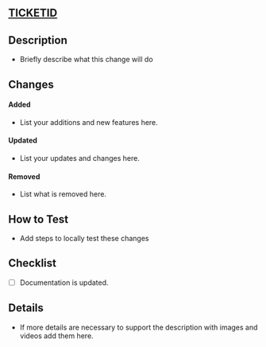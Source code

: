 <!-- Copy the TICKETID for this task from Monday and add it to the PR name in brackets -->
<!-- PR name should look like: [TICKETID] My Pull Request -->

<!-- Add link for the ticket here editing the TICKETID-->

## [TICKETID](https://ready-player-me.monday.com/boards/2563815861/pulses/TICKETID)

## Description

-   Briefly describe what this change will do

<!-- Fill the section below with Additons, Updated and Removals. -->
<!-- If there is no item under one of the lists remove it's title. -->

## Changes

#### Added

-   List your additions and new features here.

#### Updated

-   List your updates and changes here.

#### Removed

-   List what is removed here.

<!-- Testability -->

## How to Test

-   Add steps to locally test these changes

<!-- Update your progress with the task here -->

## Checklist

-   [ ] Documentation is updated.

## Details

-   If more details are necessary to support the description with images and videos add them here.

<!--- Remember to copy the Changes Section into the commit message when you close the PR -->
